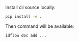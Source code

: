 Install cli source locally:

```bash
pip install -e .
```


Then command will be available:

```bash
idflow doc add ...
```

